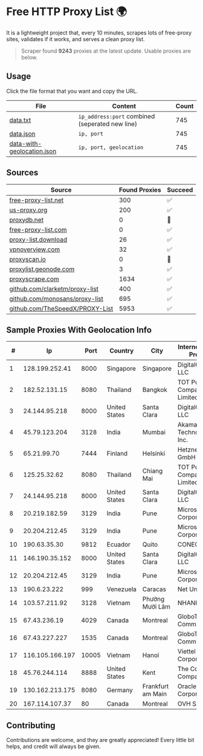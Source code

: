 
# Free HTTP Proxy List 🌍

It is a lightweight project that, every 10 minutes, scrapes lots of free-proxy sites, validates if it works, and serves a clean proxy list.


> Scraper found **9243** proxies at the latest update. Usable proxies are below.

## Usage

Click the file format that you want and copy the URL.


|File|Content|Count|
|----|-------|-----|
|[data.txt](https://raw.githubusercontent.com/themiralay/Proxy-List-World/master/data.txt)|`ip_address:port` combined (seperated new line)|745|
|[data.json](https://raw.githubusercontent.com/themiralay/Proxy-List-World/master/data.json)|`ip, port`|745|
|[data-with-geolocation.json](https://raw.githubusercontent.com/themiralay/Proxy-List-World/master/data-with-geolocation.json)|`ip, port, geolocation`|745|

## Sources

|Source|Found Proxies|Succeed|
|------|-------------|-------|
|[free-proxy-list.net](https://free-proxy-list.net)|300|✅|
|[us-proxy.org](https://www.us-proxy.org)|200|✅|
|[proxydb.net](http://proxydb.net)|0|🚫|
|[free-proxy-list.com](https://free-proxy-list.com/?page=&port=&type%5B%5D=http&type%5B%5D=https&up_time=0&search=Search)|0|✅|
|[proxy-list.download](https://www.proxy-list.download/HTTP)|26|✅|
|[vpnoverview.com](https://vpnoverview.com/privacy/anonymous-browsing/free-proxy-servers)|32|✅|
|[proxyscan.io](https://www.proxyscan.io)|0|🚫|
|[proxylist.geonode.com](https://proxylist.geonode.com/api/proxy-list?limit=300&page=1&sort_by=lastChecked&sort_type=desc&protocols=http,https)|3|✅|
|[proxyscrape.com](https://api.proxyscrape.com/v2/?request=displayproxies&protocol=http&timeout=10000&country=all&ssl=all&anonymity=all)|1634|✅|
|[github.com/clarketm/proxy-list](https://raw.githubusercontent.com/clarketm/proxy-list/master/proxy-list-raw.txt)|400|✅|
|[github.com/monosans/proxy-list](https://raw.githubusercontent.com/monosans/proxy-list/main/proxies/http.txt)|695|✅|
|[github.com/TheSpeedX/PROXY-List](https://raw.githubusercontent.com/TheSpeedX/PROXY-List/master/http.txt)|5953|✅|


## Sample Proxies With Geolocation Info

|#|Ip|Port|Country|City|Internet Service Provider|
|-|--|----|-------|----|-------------------------|
|1|128.199.252.41|8000|Singapore|Singapore|DigitalOcean, LLC|
|2|182.52.131.15|8080|Thailand|Bangkok|TOT Public Company Limited|
|3|24.144.95.218|8000|United States|Santa Clara|DigitalOcean, LLC|
|4|45.79.123.204|3128|India|Mumbai|Akamai Technologies, Inc.|
|5|65.21.99.70|7444|Finland|Helsinki|Hetzner Online GmbH|
|6|125.25.32.62|8080|Thailand|Chiang Mai|TOT Public Company Limited|
|7|24.144.95.218|8000|United States|Santa Clara|DigitalOcean, LLC|
|8|20.219.182.59|3129|India|Pune|Microsoft Corporation|
|9|20.204.212.45|3129|India|Pune|Microsoft Corporation|
|10|190.63.35.30|9812|Ecuador|Quito|CONECEL|
|11|146.190.35.152|8000|United States|Santa Clara|DigitalOcean, LLC|
|12|20.204.212.45|3129|India|Pune|Microsoft Corporation|
|13|190.6.23.222|999|Venezuela|Caracas|Net Uno|
|14|103.57.211.92|3128|Vietnam|Phường Mười Lăm|NHANHOA|
|15|67.43.236.19|4029|Canada|Montreal|GloboTech Communications|
|16|67.43.227.227|1535|Canada|Montreal|GloboTech Communications|
|17|116.105.166.197|10005|Vietnam|Hanoi|Viettel Corporation|
|18|45.76.244.114|8888|United States|Kent|The Constant Company|
|19|130.162.213.175|8080|Germany|Frankfurt am Main|Oracle Corporation|
|20|167.114.107.37|80|Canada|Montreal|OVH SAS|



## Contributing

Contributions are welcome, and they are greatly appreciated! Every
little bit helps, and credit will always be given.


